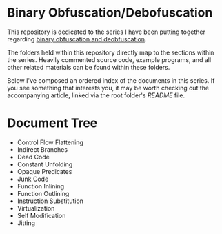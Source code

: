 # Binary Obfuscation/Debofuscation

This repository is dedicated to the series I have been putting together regarding <a href="https://calwa.re/reversing/obfuscation/binary-deobfuscation-preface">binary obfuscation and deobfuscation</a>.

The folders held within this repository directly map to the sections within the series. Heavily commented source code, example programs, and all other related materials can be found within these folders.

Below I've composed an ordered index of the documents in this series. If you see something that interests you, it may be worth checking out the accompanying article, linked via the root folder's *README* file.

# Document Tree
- Control Flow Flattening
- Indirect Branches
- Dead Code
- Constant Unfolding
- Opaque Predicates
- Junk Code
- Function Inlining
- Function Outlining
- Instruction Substitution
- Virtualization
- Self Modification
- Jitting
